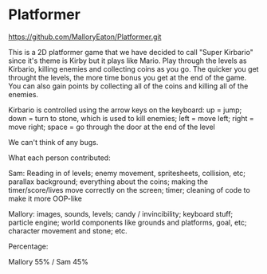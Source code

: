 # Platformer
https://github.com/MalloryEaton/Platformer.git

This is a 2D platformer game that we have decided to call "Super Kirbario" since it's theme is Kirby but it plays like Mario.
Play through the levels as Kirbario, killing enemies and collecting coins as you go. The quicker you get throught the levels, the more time bonus you get at the end of the game. You can also gain points by collecting all of the coins and killing all of the enemies.

Kirbario is controlled using the arrow keys on the keyboard:
    up = jump;
    down = turn to stone, which is used to kill enemies;
    left = move left;
    right = move right;
    space = go through the door at the end of the level
    
We can't think of any bugs.

What each person contributed:

  Sam: Reading in of levels; enemy movement, spritesheets, collision, etc; parallax background; everything about the coins; making the timer/score/lives move correctly on the screen; timer; cleaning of code to make it more OOP-like
  
  Mallory: images, sounds, levels; candy / invincibility; keyboard stuff; particle engine; world components like grounds and platforms, goal, etc; character movement and stone; etc.
  
Percentage:

Mallory 55% / Sam 45%
